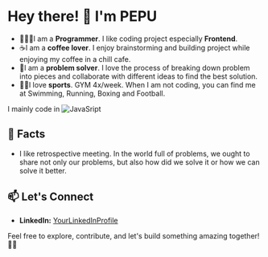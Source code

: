 # Hey there! 👋 I'm PEPU

- 👨🏻‍💻I am a **Programmer**. I like coding project especially **Frontend**.
- ☕️I am a **coffee lover**. I enjoy brainstorming and building project while enjoying my coffee in a chill cafe.
- 🧩I am a **problem solver**. I love the process of breaking down problem into pieces and collaborate with different ideas to find the best solution.
- 🏋🏻I love **sports**. GYM 4x/week. When I am not coding, you can find me at Swimming, Running, Boxing and Football.

I mainly code in ![JavaSript](https://www.orientsoftware.com/Themes/OrientSoftwareTheme/Content/Images/blog/2021-12-16/what-can-you-do-with-javascript-thumb.jpg)

## 🎯 Facts
- I like retrospective meeting. In the world full of problems, we ought to share not only our problems, but also how did we solve it or how we can solve it better.

## 📫 Let's Connect
- **LinkedIn:** [YourLinkedInProfile](https://www.linkedin.com/in/pe-pu-6746441b6/)

Feel free to explore, contribute, and let's build something amazing together! 🚀✨

